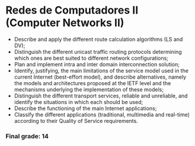 # Redes de Computadores II (Computer Networks II)

* Describe and apply the different route calculation algorithms (LS and DV); 
* Distinguish the different unicast traffic routing protocols determining which ones are best suited to different network configurations; 
* Plan and implement intra and inter domain interconnection solution; 
* Identify, justifying, the main limitations of the service model used in the current Internet (best-effort model), and describe alternatives, namely the models and architectures proposed at the IETF level and the mechanisms underlying the implementation of these models; 
* Distinguish the different transport services, reliable and unreliable, and identify the situations in which each should be used; 
* Describe the functioning of the main Internet applications; 
* Classify the different applications (traditional, multimedia and real-time) according to their Quality of Service requirements.

### Final grade: 14